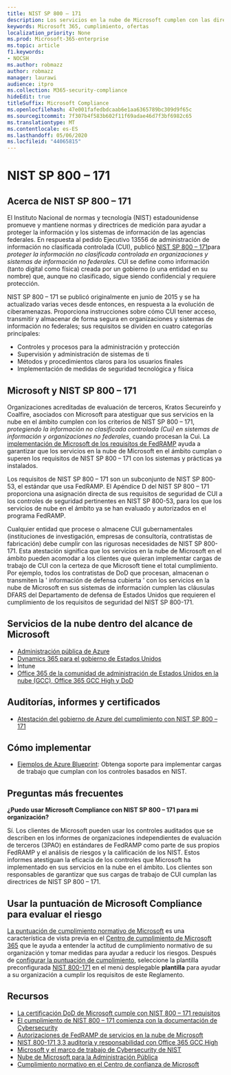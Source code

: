 ```yaml
---
title: NIST SP 800 – 171
description: Los servicios en la nube de Microsoft cumplen con las directrices de NIST SP 800 – 171 para proteger la información no clasificada controlada (CUI) en sistemas de información no federales.
keywords: Microsoft 365, cumplimiento, ofertas
localization_priority: None
ms.prod: Microsoft-365-enterprise
ms.topic: article
f1.keywords:
- NOCSH
ms.author: robmazz
author: robmazz
manager: laurawi
audience: itpro
ms.collection: M365-security-compliance
hideEdit: true
titleSuffix: Microsoft Compliance
ms.openlocfilehash: 47e001fafedbdcaab6e1aa6365789bc309d9f65c
ms.sourcegitcommit: 7f307b4f583b602f11f69adae46d7f3bf6982c65
ms.translationtype: MT
ms.contentlocale: es-ES
ms.lasthandoff: 05/06/2020
ms.locfileid: "44065815"
---
```

# <a name="nist-sp-800171"></a>NIST SP 800 – 171

## <a name="about-nist-sp-800171"></a>Acerca de NIST SP 800 – 171

El Instituto Nacional de normas y tecnología (NIST) estadounidense promueve y mantiene normas y directrices de medición para ayudar a proteger la información y los sistemas de información de las agencias federales. En respuesta al pedido Ejecutivo 13556 de administración de información no clasificada controlada (CUI), publicó [NIST SP 800 – 171](https://csrc.nist.gov/publications/detail/sp/800-171/rev-1/final)para *proteger la información no clasificada controlada en organizaciones y sistemas de información no federales*. CUI se define como información (tanto digital como física) creada por un gobierno (o una entidad en su nombre) que, aunque no clasificado, sigue siendo confidencial y requiere protección.

NIST SP 800 – 171 se publicó originalmente en junio de 2015 y se ha actualizado varias veces desde entonces, en respuesta a la evolución de ciberamenazas. Proporciona instrucciones sobre cómo CUI tener acceso, transmitir y almacenar de forma segura en organizaciones y sistemas de información no federales; sus requisitos se dividen en cuatro categorías principales:

- Controles y procesos para la administración y protección
- Supervisión y administración de sistemas de ti
- Métodos y procedimientos claros para los usuarios finales
- Implementación de medidas de seguridad tecnológica y física

## <a name="microsoft-and-nist-sp-800171"></a>Microsoft y NIST SP 800 – 171

Organizaciones acreditadas de evaluación de terceros, Kratos Secureinfo y Coalfire, asociados con Microsoft para atestiguar que sus servicios en la nube en el ámbito cumplen con los criterios de NIST SP 800 – 171, *protegiendo la información no clasificada controlada (Cui) en sistemas de información y organizaciones no federales*, cuando procesan la Cui. La [implementación de Microsoft de los requisitos de FedRAMP](offering-fedramp.md) ayuda a garantizar que los servicios en la nube de Microsoft en el ámbito cumplan o superen los requisitos de NIST SP 800 – 171 con los sistemas y prácticas ya instalados.

Los requisitos de NIST SP 800 – 171 son un subconjunto de NIST SP 800-53, el estándar que usa FedRAMP. El Apéndice D del NIST SP 800 – 171 proporciona una asignación directa de sus requisitos de seguridad de CUI a los controles de seguridad pertinentes en NIST SP 800-53, para los que los servicios de nube en el ámbito ya se han evaluado y autorizados en el programa FedRAMP.

Cualquier entidad que procese o almacene CUI gubernamentales (instituciones de investigación, empresas de consultoría, contratistas de fabricación) debe cumplir con las rigurosas necesidades de NIST SP 800-171. Esta atestación significa que los servicios en la nube de Microsoft en el ámbito pueden acomodar a los clientes que quieran implementar cargas de trabajo de CUI con la certeza de que Microsoft tiene el total cumplimiento. Por ejemplo, todos los contratistas de DoD que procesan, almacenan o transmiten la ' información de defensa cubierta ' con los servicios en la nube de Microsoft en sus sistemas de información cumplen las cláusulas DFARS del Departamento de defensa de Estados Unidos que requieren el cumplimiento de los requisitos de seguridad del NIST SP 800-171.

## <a name="microsoft-in-scope-cloud-services"></a>Servicios de la nube dentro del alcance de Microsoft

- [Administración pública de Azure](https://aka.ms/AzureCompliance)
- [Dynamics 365 para el gobierno de Estados Unidos](https://aka.ms/d365-compliance-list)
- Intune
- [Office 365 de la comunidad de administración de Estados Unidos en la nube (GCC), Office 365 GCC High y DoD](https://aka.ms/o365-compliance-framework)

## <a name="audits-reports-and-certificates"></a>Auditorías, informes y certificados

- [Atestación del gobierno de Azure del cumplimiento con NIST SP 800 – 171](https://aka.ms/Azure-NIST-800-171)

## <a name="how-to-implement"></a>Cómo implementar

- [Ejemplos de Azure Blueprint](https://docs.microsoft.com/azure/governance/blueprints/samples/): Obtenga soporte para implementar cargas de trabajo que cumplan con los controles basados en NIST.

## <a name="frequently-asked-questions"></a>Preguntas más frecuentes

**¿Puedo usar Microsoft Compliance con NIST SP 800 – 171 para mi organización?**

Sí. Los clientes de Microsoft pueden usar los controles auditados que se describen en los informes de organizaciones independientes de evaluación de terceros (3PAO) en estándares de FedRAMP como parte de sus propios FedRAMP y el análisis de riesgos y la calificación de los NIST. Estos informes atestiguan la eficacia de los controles que Microsoft ha implementado en sus servicios en la nube en el ámbito. Los clientes son responsables de garantizar que sus cargas de trabajo de CUI cumplan las directrices de NIST SP 800 – 171.

## <a name="use-microsoft-compliance-score-to-assess-your-risk"></a>Usar la puntuación de Microsoft Compliance para evaluar el riesgo

[La puntuación de cumplimiento normativo de Microsoft](compliance-score.md) es una característica de vista previa en el [Centro de cumplimiento de Microsoft 365](microsoft-365-compliance-center.md) que le ayuda a entender la actitud de cumplimiento normativo de su organización y tomar medidas para ayudar a reducir los riesgos. Después de [configurar la puntuación de cumplimiento](compliance-score-setup.md), seleccione la plantilla preconfigurada [NIST 800-171](https://go.microsoft.com/fwlink/?linkid=2117526) en el menú desplegable **plantilla** para ayudar a su organización a cumplir los requisitos de este Reglamento.

## <a name="resources"></a>Recursos

- [La certificación DoD de Microsoft cumple con NIST 800 – 171 requisitos](offering-DoD-DISA-L2-L4-L5.md)
- [El cumplimiento de NIST 800 – 171 comienza con la documentación de Cybersecurity](https://www.nist800171.com/)
- [Autorizaciones de FedRAMP de servicios en la nube de Microsoft](https://marketplace.fedramp.gov/index.html?status=Compliant&sort=productName#/products)
- [NIST 800-171 3,3 auditoría y responsabilidad con Office 365 GCC High](https://info.summit7systems.com/blog/nist-3.3-audit-and-accountability-with-office-365)
- [Microsoft y el marco de trabajo de Cybersecurity de NIST](offering-nist-csf.md)
- [Nube de Microsoft para la Administración Pública](https://www.microsoft.com/enterprise/government)
- [Cumplimiento normativo en el Centro de confianza de Microsoft](https://www.microsoft.com/trust-center/compliance/compliance-overview)
